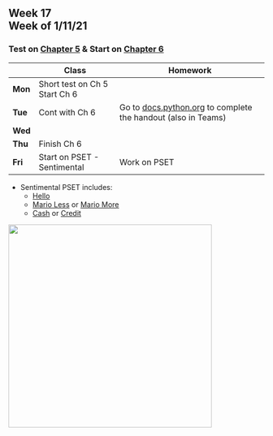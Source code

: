 <meta http-equiv="refresh" content="300"/>

## Week 17<br>Week of 1/11/21

### Test on [Chapter 5](/ap/curriculum/5) & Start on [Chapter 6](/ap/curriculum/6) 

|         | Class | Homework |
| ------- | ----- | -------- |
| **Mon** | Short test on Ch 5<br>Start Ch 6 |   |
| **Tue** | Cont with Ch 6  | Go to [docs.python.org](https://docs.python.org/) to complete the handout (also in Teams)   |
| **Wed** |       |          |
| **Thu** | Finish Ch 6 |          |
| **Fri** | Start on PSET - Sentimental | Work on PSET |

* Sentimental PSET includes:   
    - [Hello](https://cs50.harvard.edu/ap/2021/curriculum/x/psets/6/hello/)
    - [Mario Less](https://cs50.harvard.edu/ap/2021/curriculum/x/psets/6/mario/less/) or [Mario More](https://cs50.harvard.edu/ap/2021/curriculum/x/psets/6/mario/more/)
    - [Cash](https://cs50.harvard.edu/ap/2021/curriculum/x/psets/6/cash/) or [Credit](https://cs50.harvard.edu/ap/2021/curriculum/x/psets/6/credit/)

<img src="" alt="" height="400">
